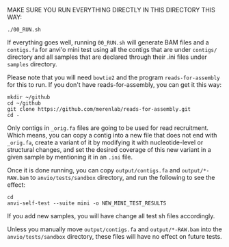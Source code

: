MAKE SURE YOU RUN EVERYTHING DIRECTLY IN THIS DIRECTORY THIS WAY:

    ./00_RUN.sh

If everything goes well, running `00_RUN.sh` will generate BAM files and a
`contigs.fa` for anvi'o mini test using all the contigs that are under
`contigs/` directory and all samples that are declared through their .ini
files under `samples` directory.

Please note that you will need `bowtie2` and the program `reads-for-assembly`
for this to run. If you don't have reads-for-assembly, you can get it this way:

    mkdir ~/github
    cd ~/github
    git clone https://github.com/merenlab/reads-for-assembly.git
    cd -

Only contigs in `_orig.fa` files are going to be used for read recruitment. Which
means, you can copy a contig into a new file that does not end with `_orig.fa`,
create a variant of it by modifying it with nucleotide-level or structural changes,
and set the desired coverage of this new variant in a given sample by mentioning
it in an `.ini` file.

Once it is done running, you can copy `output/contigs.fa` and `output/*-RAW.bam` to
`anvio/tests/sandbox` directory, and run the following to see the effect:

    cd
    anvi-self-test --suite mini -o NEW_MINI_TEST_RESULTS

If you add new samples, you will have change all test sh files accordingly.

Unless you manually move `output/contigs.fa` and `output/*-RAW.bam` into the
`anvio/tests/sandbox` directory, these files will have no effect on future
tests.
